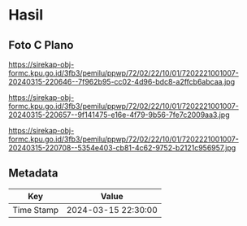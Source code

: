 # Hasil

## Foto C Plano

https://sirekap-obj-formc.kpu.go.id/3fb3/pemilu/ppwp/72/02/22/10/01/7202221001007-20240315-220646--7f962b95-cc02-4d96-bdc8-a2ffcb6abcaa.jpg

https://sirekap-obj-formc.kpu.go.id/3fb3/pemilu/ppwp/72/02/22/10/01/7202221001007-20240315-220657--9f141475-e16e-4f79-9b56-7fe7c2009aa3.jpg

https://sirekap-obj-formc.kpu.go.id/3fb3/pemilu/ppwp/72/02/22/10/01/7202221001007-20240315-220708--5354e403-cb81-4c62-9752-b2121c956957.jpg


## Metadata

| Key        | Value               |
| ---------- | ------------------- |
| Time Stamp | 2024-03-15 22:30:00 |



